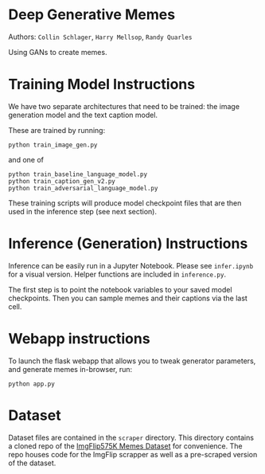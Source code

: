 # Deep Generative Memes

Authors: `Collin Schlager`, `Harry Mellsop`, `Randy Quarles` 


Using GANs to create memes.

# Training Model Instructions

We have two separate architectures that need to be trained: 
the image generation model and the text caption model.

These are trained by running:

```
python train_image_gen.py
```

and one of

```
python train_baseline_language_model.py
python train_caption_gen_v2.py
python train_adversarial_language_model.py
```

These training scripts will produce model checkpoint files that are then used in the inference
step (see next section).

# Inference (Generation) Instructions

Inference can be easily run in a Jupyter Notebook. Please see `infer.ipynb` for a visual version. Helper functions are included in `inference.py`.

The first step is to point the notebook variables to your saved model checkpoints.
Then you can sample memes and their captions via the last cell.

# Webapp instructions

To launch the flask webapp that allows you to tweak generator parameters, and generate memes in-browser, run:

```
python app.py
```

# Dataset

Dataset files are contained in the `scraper` directory. This directory contains a cloned repo of the [ImgFlip575K Memes Dataset](https://github.com/schesa/ImgFlip575K_Dataset) for convenience. The repo houses code for the ImgFlip scrapper as well as a pre-scraped version of the dataset.
